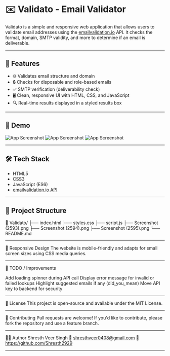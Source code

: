 # ✉️ Validato - Email Validator

Validato is a simple and responsive web application that allows users to validate email addresses using the [emailvalidation.io](https://emailvalidation.io) API. It checks the format, domain, SMTP validity, and more to determine if an email is deliverable.

---

## 🚀 Features

- 🌐 Validates email structure and domain
- 🔒 Checks for disposable and role-based emails
- ✅ SMTP verification (deliverability check)
- 🖥️ Clean, responsive UI with HTML, CSS, and JavaScript
- 🔍 Real-time results displayed in a styled results box

---

## 📸 Demo

![App Screenshot](screenshot1.png)
![App Screenshot](screenshot2.png)
![App Screenshot](screenshot3.png)


---

## 🛠️ Tech Stack

- HTML5
- CSS3
- JavaScript (ES6)
- [emailvalidation.io API](https://emailvalidation.io)

---

## 📂 Project Structure

📁 Validato/
├── index.html
├── styles.css
├── script.js
├── Screenshot (2593).png
├── Screenshot (2594).png
├── Screenshot (2595).png
└── README.md


---

📱 Responsive Design
The website is mobile-friendly and adapts for small screen sizes using CSS media queries.

---

📌 TODO / Improvements

 Add loading spinner during API call
 Display error message for invalid or failed lookups
 Highlight suggested emails if any (did_you_mean)
 Move API key to backend for security

---

📝 License
This project is open-source and available under the MIT License.

---

🤝 Contributing
Pull requests are welcome! If you'd like to contribute, please fork the repository and use a feature branch.

---

🙋‍♂️ Author
Shresth Veer Singh
📧 shresthveer0408@gmail.com
🔗 https://github.com/Shresth2929

---




